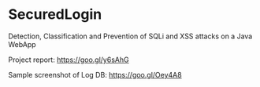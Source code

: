 # SecuredLogin
Detection, Classification and Prevention of SQLi and XSS attacks on a Java WebApp

Project report: https://goo.gl/y6sAhG

Sample screenshot of Log DB: https://goo.gl/Oey4A8

